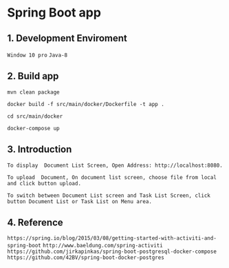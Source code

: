 # Spring Boot app

## 1. Development Enviroment
`Window 10 pro`
`Java-8`

## 2. Build app

`mvn clean package`

`docker build -f src/main/docker/Dockerfile -t app .`

`cd src/main/docker`

`docker-compose up`

## 3. Introduction
`To display  Document List Screen, Open Address: http://localhost:8080.`

`To upload  Document, On document list screen, choose file from local and click button upload.`

`To switch between Document List screen and Task List Screen, click button Document List or Task List on Menu area.`

## 4. Reference
`https://spring.io/blog/2015/03/08/getting-started-with-activiti-and-spring-boot`
`http://www.baeldung.com/spring-activiti`
`https://github.com/jirkapinkas/spring-boot-postgresql-docker-compose`
`https://github.com/42BV/spring-boot-docker-postgres`


